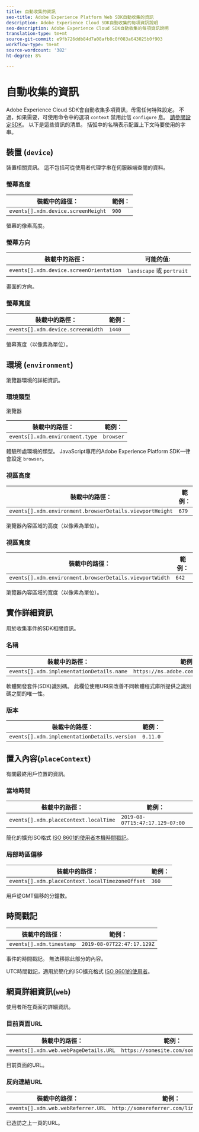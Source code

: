 ```yaml
---
title: 自動收集的資訊
seo-title: Adobe Experience Platform Web SDK自動收集的資訊
description: Adobe Experience Cloud SDK自動收集的每項資訊說明
seo-description: Adobe Experience Cloud SDK自動收集的每項資訊說明
translation-type: tm+mt
source-git-commit: e9fb726ddb84d7a08afb8c0f083a643025b0f903
workflow-type: tm+mt
source-wordcount: '382'
ht-degree: 8%

---
```



# 自動收集的資訊

Adobe Experience Cloud SDK會自動收集多項資訊，毋需任何特殊設定。 不過，如果需要，可使用命令中的選項 `context` 禁用此信 `configure` 息。 [請參閱設定SDK](../fundamentals/configuring-the-sdk.md)。 以下是這些資訊的清單。 括弧中的名稱表示配置上下文時要使用的字串。

## 裝置 (`device`)

裝置相關資訊。 這不包括可從使用者代理字串在伺服器端查閱的資料。

### 螢幕高度

| **裝載中的路徑：** | **範例：** |
| ---------------------------------- | ------------ |
| `events[].xdm.device.screenHeight` | `900` |

螢幕的像素高度。

### 螢幕方向

| **裝載中的路徑：** | **可能的值:** |
| --------------------------------------- | ------------------------- |
| `events[].xdm.device.screenOrientation` | `landscape` 或 `portrait` |

畫面的方向。

### 螢幕寬度

| **裝載中的路徑：** | **範例：** |
| --------------------------------- | ------------ |
| `events[].xdm.device.screenWidth` | `1440` |

螢幕寬度（以像素為單位）。

## 環境 (`environment`)

瀏覽器環境的詳細資訊。

### 環境類型

瀏覽器

| **裝載中的路徑：** | **範例：** |
| ------------------------------- | ------------ |
| `events[].xdm.environment.type` | `browser` |

體驗所處環境的類型。 JavaScript專用的Adobe Experience Platform SDK一律會設定 `browser`。

### 視區高度

| **裝載中的路徑：** | **範例：** |
| -------------------------------------------------------- | ------------ |
| `events[].xdm.environment.browserDetails.viewportHeight` | `679` |

瀏覽器內容區域的高度（以像素為單位）。

### 視區寬度

| **裝載中的路徑：** | **範例：** |
| ------------------------------------------------------- | ------------ |
| `events[].xdm.environment.browserDetails.viewportWidth` | `642` |

瀏覽器內容區域的寬度（以像素為單位）。

## 實作詳細資訊

用於收集事件的SDK相關資訊。

### 名稱

| **裝載中的路徑：** | **範例：** |
| ----------------------------------------- | --------------------------------------- |
| `events[].xdm.implementationDetails.name` | `https://ns.adobe.com/experience/alloy` |

軟體開發套件(SDK)識別碼。  此欄位使用URI來改善不同軟體程式庫所提供之識別碼之間的唯一性。

### 版本

| **裝載中的路徑：** | **範例：** |
| -------------------------------------------- | ------------ |
| `events[].xdm.implementationDetails.version` | `0.11.0` |

## 置入內容(`placeContext`)

有關最終用戶位置的資訊。

### 當地時間

| **裝載中的路徑：** | **範例：** |
| ------------------------------------- | ------------------------------- |
| `events[].xdm.placeContext.localTime` | `2019-08-07T15:47:17.129-07:00` |

簡化的擴充ISO格式 [ISO 8601的使用者本機時間戳記](https://tools.ietf.org/html/rfc3339#section-5.6)。

### 局部時區偏移

| **裝載中的路徑：** | **範例：** |
| ----------------------------------------------- | ------------ |
| `events[].xdm.placeContext.localTimezoneOffset` | `360` |

用戶從GMT偏移的分鐘數。

## 時間戳記

| **裝載中的路徑：** | **範例：** |
| ------------------------ | -------------------------- |
| `events[].xdm.timestamp` | `2019-08-07T22:47:17.129Z` |

事件的時間戳記。  無法移除此部分的內容。

UTC時間戳記，適用於簡化的ISO擴充格式 [ISO 8601的使用者](https://tools.ietf.org/html/rfc3339#section-5.6)。

## 網頁詳細資訊(`web`)

使用者所在頁面的詳細資訊。

### 目前頁面URL

| **裝載中的路徑：** | **範例：** |
| ------------------------------------- | ------------------------------------ |
| `events[].xdm.web.webPageDetails.URL` | `https://somesite.com/somepage.html` |

目前頁面的URL。

### 反向連結URL

| **裝載中的路徑：** | **範例：** |
| ---------------------------------- | ----------------------------------------- |
| `events[].xdm.web.webReferrer.URL` | `http://somereferrer.com/linkedpage.html` |

已造訪之上一頁的URL。
